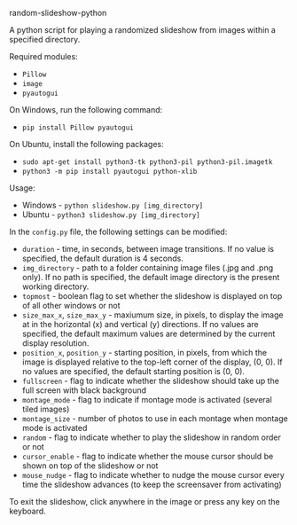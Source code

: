 random-slideshow-python

A python script for playing a randomized slideshow from images within a specified directory.

Required modules:
- `Pillow`
- `image`
- `pyautogui`

On Windows, run the following command:
- `pip install Pillow pyautogui`

On Ubuntu, install the following packages:
- `sudo apt-get install python3-tk python3-pil python3-pil.imagetk`
- `python3 -m pip install pyautogui python-xlib`

Usage:
- Windows - `python slideshow.py [img_directory]`
- Ubuntu - `python3 slideshow.py [img_directory]`

In the `config.py` file, the following settings can be modified: 
- `duration` - time, in seconds, between image transitions. If no value is specified, the default duration is 4 seconds.
- `img_directory` - path to a folder containing image files (.jpg and .png only). If no path is specified, the default image directory is the present working directory.
- `topmost` - boolean flag to set whether the slideshow is displayed on top of all other windows or not
- `size_max_x`, `size_max_y` - maxiumum size, in pixels, to display the image at in the horizontal (x) and vertical (y) directions. If no values are specified, the default maximum values are determined by the current display resolution.
- `position_x`, `position_y` - starting position, in pixels, from which the image is displayed relative to the top-left corner of the display, (0, 0). If no values are specified, the default starting position is (0, 0).
- `fullscreen` - flag to indicate whether the slideshow should take up the full screen with black background
- `montage_mode` - flag to indicate if montage mode is activated (several tiled images)
- `montage_size` - number of photos to use in each montage when montage mode is activated
- `random` - flag to indicate whether to play the slideshow in random order or not
- `cursor_enable` - flag to indicate whether the mouse cursor should be shown on top of the slideshow or not
- `mouse_nudge` - flag to indicate whether to nudge the mouse cursor every time the slideshow advances (to keep the screensaver from activating)

To exit the slideshow, click anywhere in the image or press any key on the keyboard.